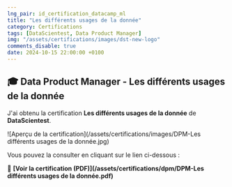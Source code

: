 ```yaml
---
lng_pair: id_certification_datacamp_ml
title: "Les différents usages de la donnée"
category: Certifications
tags: [DataScientest, Data Product Manager]
img: "/assets/certifications/images/dst-new-logo"
comments_disable: true
date: 2024-10-15 22:00:00 +0100
---
```


## 🎓 Data Product Manager - Les différents usages de la donnée

J'ai obtenu la certification **Les différents usages de la donnée** de **DataScientest**.

![Aperçu de la certification](/assets/certifications/images/DPM-Les différents usages de la donnée.jpg)  

Vous pouvez la consulter en cliquant sur le lien ci-dessous :

📜 **[Voir la certification (PDF)](/assets/certifications/dpm/DPM-Les différents usages de la donnée.pdf)** 
